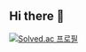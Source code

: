 ## Hi there 👋
[![Solved.ac 프로필](http://mazassumnida.wtf/api/v2/generate_badge?boj=akumappoi)](https://solved.ac/akumappoi)
<!--
**simrok/simrok** is a ✨ _special_ ✨ repository because its `README.md` (this file) appears on your GitHub profile.

Here are some ideas to get you started:

- 🔭 I’m currently working on ...
- 🌱 I’m currently learning ...
- 👯 I’m looking to collaborate on ...
- 🤔 I’m looking for help with ...
- 💬 Ask me about ...
- 📫 How to reach me: ...
- 😄 Pronouns: ...
- ⚡ Fun fact: ...
-->
